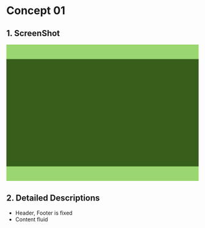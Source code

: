 # Concept 01

## 1. ScreenShot

![Capture](capture.png)

## 2. Detailed Descriptions

* Header, Footer is fixed
* Content fluid
